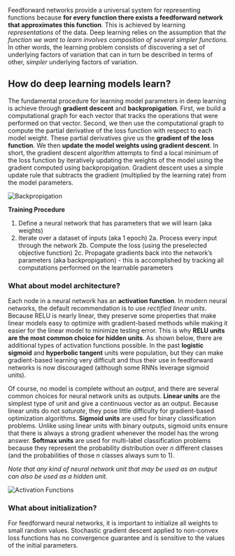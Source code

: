 Feedforward networks provide a universal system for representing functions because __for every function there exists a feedforward network that approximates this function__. This is achieved by learning _representations_ of the data. Deep learning relies on the assumption that _the function we want to learn involves composition of several simpler functions._ In other words, the learning problem consists of discovering a set of underlying factors of variation that can in turn be described in terms of other, _simpler_ underlying factors of variation. 

## How do deep learning models learn?

The fundamental procedure for learning model parameters in deep learning is achieve through **gradient descent** and **backpropigation**. First, we build a computational graph for each vector that tracks the operations that were performed on that vector. Second, we then use the computational graph to compute the partial derivative of the loss function with respect to each model weight. These partial derivatives give us the **gradient of the loss function**. We then **update the model weights using gradient descent**. In short, the gradient descent algorithm attempts to find a local minimum of the loss function by iteratively updating the weights of the model using the gradient computed using backpropigation. Gradient descent uses a simple update rule that subtracts the gradient (multiplied by the learning rate) from the model parameters.

![Backpropigation](https://cdn-images-1.medium.com/max/1600/1*q1M7LGiDTirwU-4LcFq7_Q.png)

**Training Procedure**
1. Define a neural network that has parameters that we will learn (aka weights)
2. Iterate over a dataset of inputs (aka 1 epoch)
	2a. Process every input through the network
	2b. Compute the loss (using the preselected objective function)
	2c. Propagate gradients back into the network’s parameters (aka backpropigation)
		- this is accomplished by tracking all computations performed on the learnable parameters

### What about model architecture?

Each node in a neural network has an **activation function**. In modern neural networks, the default recommendation is to use _rectified linear units_. Because RELU is nearly linear, they preserve some properties that make linear models easy to optimize with gradient-based methods while making it easier for the linear model to minimize testing error. This is why __RELU units are the most common choice for hidden units__. As shown below, there are additional types of activation functions possible. In the past **logistic sigmoid** and **hyperbolic tangent** units were population, but they can make gradient-based learning very difficult and thus their use in feedforward networks is now discouraged (although some RNNs leverage sigmoid units).

Of course, no model is complete without an _output_, and there are several common choices for neural network units as outputs. **Linear units** are the simplest type of unit and give a continuous vector as an output. Because linear units do not _saturate_, they pose little difficulty for gradient-based optimization algorithms. **Sigmoid units** are used for binary classification problems. Unlike using linear units with binary outputs, sigmoid units ensure that there is always a strong gradient whenever the model has the wrong answer. **Softmax units** are used for multi-label classification problems because they represent the probability distribution over _n_ different classes (and the probabilities of those _n_ classes always sum to 1).

_Note that any kind of neural network unit that may be used as an output can also be used as a hidden unit._

![Activation Functions](https://cdn-images-1.medium.com/max/1200/1*ZafDv3VUm60Eh10OeJu1vw.png)

### What about initialization?

For feedforward neural networks, it is important to initialize all weights to small random values. Stochastic gradient descent applied to non-convex loss functions has no convergence guarantee and is sensitive to the values of the initial parameters.
